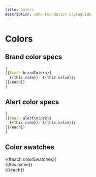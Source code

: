 ```yaml
---
title: Colors
description: Soho Foundation Styleguide
---
```


# Colors

## Brand color specs

```css
{
{{#each brandColors}}
  {{this.name}}: {{this.value}};
{{/each}}
}
```

## Alert color specs

```css
{
{{#each alertColors}}
  {{this.name}}: {{this.value}};
{{/each}}
}
```
## Color swatches

<div class="color-grid">
  {{#each colorSwatches}}
    <div class="color-grid--col-1 swatch-{{this.name}}" style="background-color: {{this.color}};">
      <div>{{this.name}}</div>
    </div>
  {{/each}}
</div>
